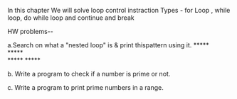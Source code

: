 In this chapter We will solve loop control instraction
Types -
for Loop , while loop, do while loop
and 
continue and break

HW problems--

a.Search on what a "nested loop" is & print thispattern using it.
                            *****                                        
                            *****              
                            *****
                            *****

b. Write a program to check if a number is prime or not.

c. Write a program to print prime numbers in a range.